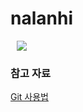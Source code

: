 # nalanhi

<a href="https://instagram.com/alpox.dev">
    <img 
        src="http://img.shields.io/badge/-Instagram-white?style=flat&logo=Instagram&link=https://www.instagram.com/sesac.nalanhi/"
        style="height : auto; margin-left : 10px; margin-right : 10px;"/>
</a>

### 참고 자료
[Git 사용법](https://github.com/Jinujara/nalanhi/tree/main/git%20%EC%82%AC%EC%9A%A9%EB%B2%95)
